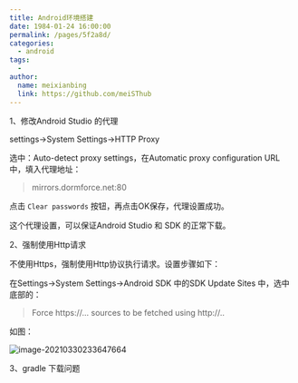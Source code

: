 ```yaml
---
title: Android环境搭建
date: 1984-01-24 16:00:00
permalink: /pages/5f2a8d/
categories:
  - android
tags:
  - 
author: 
  name: meixianbing
  link: https://github.com/meiSThub
---
```

1、修改Android Studio 的代理

settings->System Settings->HTTP Proxy

选中：Auto-detect proxy settings，在Automatic proxy configuration URL中，填入代理地址：

> mirrors.dormforce.net:80

点击 `Clear passwords` 按钮，再点击OK保存，代理设置成功。

这个代理设置，可以保证Android Studio 和 SDK 的正常下载。

2、强制使用Http请求

不使用Https，强制使用Http协议执行请求。设置步骤如下：

在Settings->System Settings->Android SDK 中的SDK Update Sites 中，选中底部的：

> Force https://... sources to be fetched using http://..

如图：

![image-20210330233647664](C:/Users/mei/AppData/Roaming/Typora/typora-user-images/image-20210330233647664.png)



3、gradle 下载问题